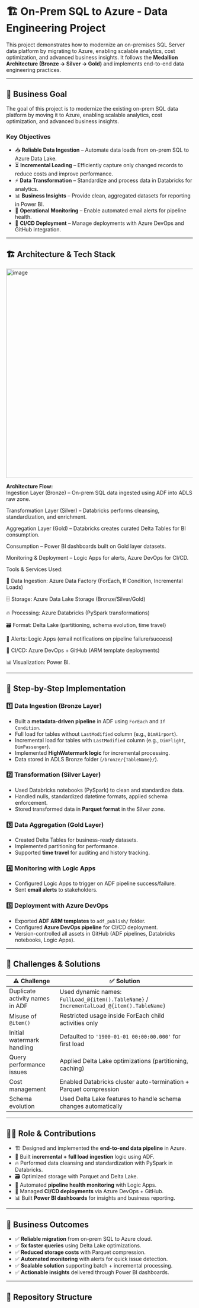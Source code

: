 # 🏗️ On-Prem SQL to Azure - Data Engineering Project

This project demonstrates how to modernize an on-premises SQL Server data platform by migrating to Azure, enabling scalable analytics, cost optimization, and advanced business insights. It follows the **Medallion Architecture (Bronze → Silver → Gold)** and implements end-to-end data engineering practices.

---

## 🎯 Business Goal

The goal of this project is to modernize the existing on-prem SQL data platform by moving it to Azure, enabling scalable analytics, cost optimization, and advanced business insights.

### Key Objectives

- 📥 **Reliable Data Ingestion** – Automate data loads from on-prem SQL to Azure Data Lake.  
- ⏳ **Incremental Loading** – Efficiently capture only changed records to reduce costs and improve performance.  
- ⚡ **Data Transformation** – Standardize and process data in Databricks for analytics.  
- 📊 **Business Insights** – Provide clean, aggregated datasets for reporting in Power BI.  
- 🔔 **Operational Monitoring** – Enable automated email alerts for pipeline health.  
- 🚀 **CI/CD Deployment** – Manage deployments with Azure DevOps and GitHub integration.  

---

## 🏗️ Architecture & Tech Stack

<img width="1033" height="563" alt="image" src="https://github.com/user-attachments/assets/32e4e1eb-d892-44d1-83bc-a6c922db6487" />


**Architecture Flow:**  
Ingestion Layer (Bronze) – On-prem SQL data ingested using ADF into ADLS raw zone.

Transformation Layer (Silver) – Databricks performs cleansing, standardization, and enrichment.

Aggregation Layer (Gold) – Databricks creates curated Delta Tables for BI consumption.

Consumption – Power BI dashboards built on Gold layer datasets.

Monitoring & Deployment – Logic Apps for alerts, Azure DevOps for CI/CD.

Tools & Services Used:

🔄 Data Ingestion: Azure Data Factory (ForEach, If Condition, Incremental Loads)

🗄️ Storage: Azure Data Lake Storage (Bronze/Silver/Gold)

🔥 Processing: Azure Databricks (PySpark transformations)

🗃️ Format: Delta Lake (partitioning, schema evolution, time travel)

🔔 Alerts: Logic Apps (email notifications on pipeline failure/success)

🚀 CI/CD: Azure DevOps + GitHub (ARM template deployments)

📊 Visualization: Power BI.  

---

## 🔄 Step-by-Step Implementation

### 1️⃣ Data Ingestion (Bronze Layer)
- Built a **metadata-driven pipeline** in ADF using `ForEach` and `If Condition`.  
- Full load for tables without `LastModified` column (e.g., `DimAirport`).  
- Incremental load for tables with `LastModified` column (e.g., `DimFlight`, `DimPassenger`).  
- Implemented **HighWatermark logic** for incremental processing.  
- Data stored in ADLS Bronze folder (`/bronze/{TableName}/`).  

### 2️⃣ Transformation (Silver Layer)
- Used Databricks notebooks (PySpark) to clean and standardize data.  
- Handled nulls, standardized datetime formats, applied schema enforcement.  
- Stored transformed data in **Parquet format** in the Silver zone.  

### 3️⃣ Data Aggregation (Gold Layer)
- Created Delta Tables for business-ready datasets.  
- Implemented partitioning for performance.  
- Supported **time travel** for auditing and history tracking.  

### 4️⃣ Monitoring with Logic Apps
- Configured Logic Apps to trigger on ADF pipeline success/failure.  
- Sent **email alerts** to stakeholders.  

### 5️⃣ Deployment with Azure DevOps
- Exported **ADF ARM templates** to `adf_publish/` folder.  
- Configured **Azure DevOps pipeline** for CI/CD deployment.  
- Version-controlled all assets in GitHub (ADF pipelines, Databricks notebooks, Logic Apps).  

---

## 🛑 Challenges & Solutions

| ⚠️ Challenge | ✅ Solution |
|--------------|------------|
| Duplicate activity names in ADF | Used dynamic names: `FullLoad_@{item().TableName}` / `IncrementalLoad_@{item().TableName}` |
| Misuse of `@item()` | Restricted usage inside ForEach child activities only |
| Initial watermark handling | Defaulted to `'1900-01-01 00:00:00.000'` for first load |
| Query performance issues | Applied Delta Lake optimizations (partitioning, caching) |
| Cost management | Enabled Databricks cluster auto-termination + Parquet compression |
| Schema evolution | Used Delta Lake features to handle schema changes automatically |

---

## 👨‍💻 Role & Contributions

- 🏗️ Designed and implemented the **end-to-end data pipeline** in Azure.  
- 🔄 Built **incremental + full load ingestion** logic using ADF.  
- 🔥 Performed data cleansing and standardization with PySpark in Databricks.  
- 🗃️ Optimized storage with Parquet and Delta Lake.  
- 🔔 Automated **pipeline health monitoring** with Logic Apps.  
- 🚀 Managed **CI/CD deployments** via Azure DevOps + GitHub.  
- 📊 Built **Power BI dashboards** for insights and business reporting.  

---

## 🚀 Business Outcomes

- ✅ **Reliable migration** from on-prem SQL to Azure cloud.  
- ✅ **5x faster queries** using Delta Lake optimizations.  
- ✅ **Reduced storage costs** with Parquet compression.  
- ✅ **Automated monitoring** with alerts for quick issue detection.  
- ✅ **Scalable solution** supporting batch + incremental processing.  
- ✅ **Actionable insights** delivered through Power BI dashboards.  

---

## 📂 Repository Structure


